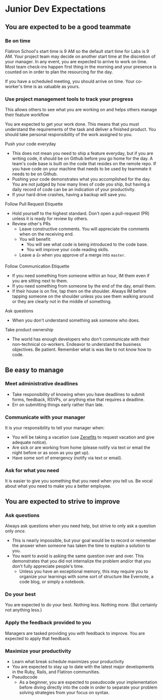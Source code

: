 # Junior Dev Expectations

## You are expected to be a good teammate

### Be on time

Flatiron School's start time is 9 AM so the default start time for Labs is 9 AM. Your project team may decide on another start time at the discretion of your manager. In any event, you are expected to arrive to work on time. Most team check-ins happen first thing in the morning and your presence is counted on in order to plan the resourcing for the day.

If you have a scheduled meeting, you should arrive on time. Your co-worker's time is as valuable as yours.

### Use project management tools to track your progress
This allows others to see what you are working on and helps others manage their feature workflow

You are expected to get your work done. This means that you must understand the requirements of the task and deliver a finished product. You should take personal responsibility of the work assigned to you.

Push your code everyday
  - This does not mean you need to ship a feature everyday, but if you are writing code, it should be on Github before you go home for the day. A team's code base is built on the code that resides on the remote repo. If you have code on your machine that needs to be used by teammate it needs to be on Github.
  - Pushing your code demonstrates what you accomplished for the day. You are not judged by how many lines of code you ship, but having a daily record of code can be an indication of your productivity.
  - If your hard drive crashes, having a backup will save you.

Follow Pull Request Etiquette
  - Hold yourself to the highest standard. Don't open a pull-request (PR) unless it is ready for review by others. 
  - Review other's PRs
    - Leave constructive comments. You will appreciate the comments when on the receiving end.
    - You will benefit:
      - You will see what code is being introduced to the code base.
      - You will improve your code reading skills.
    - Leave a :+1: when you approve of a merge into `master`.

Follow Communication Etiquette
  - If you need something from someone within an hour, IM them even if you are sitting next to them.
  - If you need something from someone by the end of the day, email them.
  - If their house is on fire, tap them on the shoulder. Always IM before tapping someone on the shoulder unless you see them walking around or they are clearly not in the middle of something.

Ask questions
  - When you don't understand something ask someone who does.

Take product ownership
  - The world has enough developers who don't communicate with their non-technical co-workers. Endeavor to understand the business objectives. Be patient. Remember what is was like to not know how to code.


## Be easy to manage

### Meet administrative deadlines
  - Take responsibility of knowing when you have deadlines to submit forms, feedback, RSVPs, or anything else that requires a deadline.
  - Err on submitting things early rather than late.

### Communicate with your manager
It is your responsibility to tell your manager when:
  - You will be taking a vacation (use [Zenefits](http://www.zenefits.com/) to request vacation and give adequate notice).
  - Are sick or are working from home (please notify via text or email the night before or as soon as you get up).
  - Have some sort of emergency (notify via text or email).

### Ask for what you need
It is easier to give you something that you need when you tell us. Be vocal about what you need to make you a better employee.

## You are expected to strive to improve

### Ask questions
Always ask questions when you need help, but strive to only ask a question only *once*.
  - This is nearly impossible, but your goal would be to record or remember the answer when someone has taken the time to explain a solution to you.
  - You want to avoid is asking the same question over and over. This demonstrates that you did not internalize the problem and/or that you don't fully appreciate people's time.
    - Unless you have an exceptional memory, this may require you to organize your learnings with some sort of structure like Evernote, a code blog, or simply a notebook.

### Do your best
You are expected to do your best. Nothing less. Nothing more. (But certainly not anything less.)

### Apply the feedback provided to you
Managers are tasked providing you with feedback to improve. You are expected to apply that feedback.

### Maximize your productivity 
  - Learn what break schedule maximizes your productivity
  - You are expected to stay up to date with the latest major developments in the Ruby, Rails, and Flatiron communities.
  - Pseudocode
    - As a beginner, you are expected to pseudocode your implementation before diving directly into the code in order to separate your problem solving strategies from your focus on syntax.
